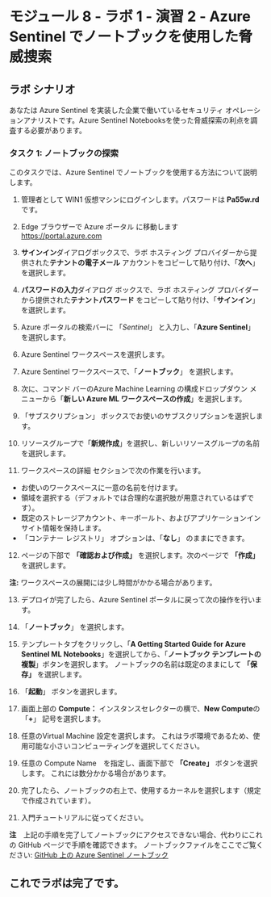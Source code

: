 ﻿# モジュール 8 - ラボ 1 - 演習 2 - Azure Sentinel でノートブックを使用した脅威捜索

## ラボ シナリオ

あなたは Azure Sentinel を実装した企業で働いているセキュリティ オペレーションアナリストです。Azure Sentinel Notebooksを使った脅威探索の利点を調査する必要があります。

### タスク 1: ノートブックの探索

このタスクでは、Azure Sentinel でノートブックを使用する方法について説明します。

1. 管理者として WIN1 仮想マシンにログインします。パスワードは **Pa55w.rd** です。  

2. Edge ブラウザーで Azure ポータル に移動します　https://portal.azure.com

3. **サインイン**ダイアログボックスで、ラボ ホスティング プロバイダーから提供された**テナントの電子メール** アカウントをコピーして貼り付け、「**次へ**」を選択します。

4. **パスワードの入力**ダイアログ ボックスで、ラボ ホスティング プロバイダーから提供された**テナントパスワード** をコピーして貼り付け、「**サインイン**」を選択します。

5. Azure ポータルの検索バーに 「*Sentinel*」 と入力し、「**Azure Sentinel**」 を選択します。

6. Azure Sentinel ワークスペースを選択します。

7. Azure Sentinel ワークスペースで、「**ノートブック**」 を選択します。

8. 次に、コマンド バーのAzure Machine Learning の構成ドロップダウン メニューから「**新しい Azure ML ワークスペースの作成**」を選択します。

9. 「サブスクリプション」 ボックスでお使いのサブスクリプションを選択します。

10. リソースグループで「**新規作成**」を選択し、新しいリソースグループの名前を選択します。 

11. ワークスペースの詳細 セクションで次の作業を行います。
- お使いのワークスペースに一意の名前を付けます。
- 領域を選択する（デフォルトでは合理的な選択肢が用意されているはずです）。
- 既定のストレージアカウント、キーボールト、およびアプリケーションインサイト情報を保持します。 
- 「コンテナー レジストリ」 オプションは、「**なし**」 のままにできます。

12.	ページの下部で **「確認および作成」** を選択します。次のページで **「作成」** を選択します。 

**注:** ワークスペースの展開には少し時間がかかる場合があります。 

13.	デプロイが完了したら、Azure Sentinel ポータルに戻って次の操作を行います。

14. 「**ノートブック**」 を選択します。 

15. テンプレートタブをクリックし、「**A Getting Started Guide for Azure Sentinel ML Notebooks**」を選択してから、「**ノートブック テンプレートの複製**」ボタンを選択します。  ノートブックの名前は既定のままにして **「保存」** を選択します。

16. 「**起動**」 ボタンを選択します。

17.	画面上部の **Compute：** インスタンスセレクターの横で、**New Compute**の 「**+**」 記号を選択します。

18. 任意のVirtual Machine 設定を選択します。  これはラボ環境であるため、使用可能な小さいコンピューティングを選択してください。

19.	任意の Compute Name　を指定し、画面下部で **「Create」** ボタンを選択します。  これには数分かかる場合があります。

20.	完了したら、ノートブックの右上で、使用するカーネルを選択します（規定で作成されています）。

21. 入門チュートリアルに従ってください。

**注**　上記の手順を完了してノートブックにアクセスできない場合、代わりにこれの GitHub ページで手順を確認できます。  ノートブックファイルをここでご覧ください: [GitHub 上の Azure Sentinel ノートブック](https://github.com/Azure/Azure-Sentinel-Notebooks/blob/8122bca32387d60a8ee9c058ead9d3ab8f4d61e6/A%20Getting%20Started%20Guide%20For%20Azure%20Sentinel%20ML%20Notebooks.ipynb) 

## これでラボは完了です。

